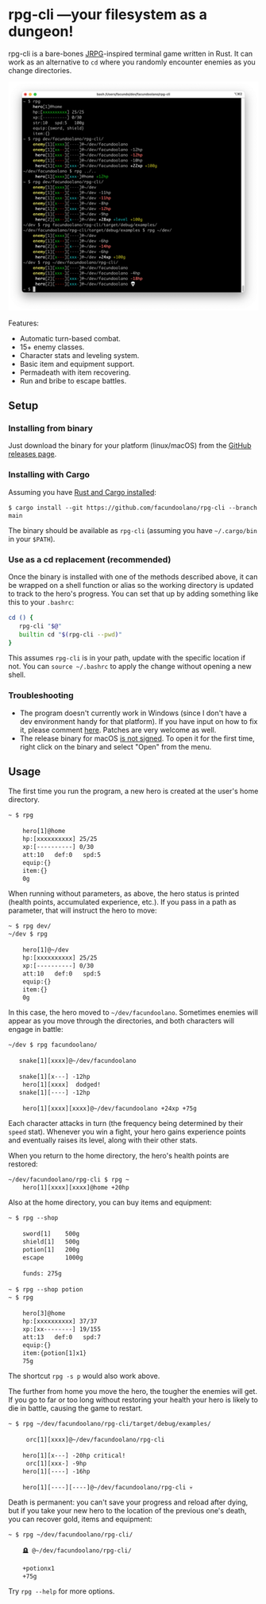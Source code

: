 # rpg-cli —your filesystem as a dungeon!

rpg-cli is a bare-bones [JRPG](https://en.wikipedia.org/wiki/JRPG)-inspired terminal game written in Rust. It can work as an alternative to `cd` where you randomly encounter enemies as you change directories.

![](rpg-cli.png)

Features:

* Automatic turn-based combat.
* 15+ enemy classes.
* Character stats and leveling system.
* Basic item and equipment support.
* Permadeath with item recovering.
* Run and bribe to escape battles.

## Setup

### Installing from binary

Just download the binary for your platform (linux/macOS) from the [GitHub releases page](https://github.com/facundoolano/rpg-cli/releases/latest).

### Installing with Cargo
Assuming you have [Rust and Cargo installed](https://doc.rust-lang.org/cargo/getting-started/installation.html#install-rust-and-cargo):

    $ cargo install --git https://github.com/facundoolano/rpg-cli --branch main

The binary should be available as `rpg-cli` (assuming you have `~/.cargo/bin` in your `$PATH`).

### Use as a cd replacement (recommended)

Once the binary is installed with one of the methods described above, it can be wrapped on a shell function or alias
so the working directory is updated to track to the hero's progress. You can set that up by adding something like this to your `.bashrc`:

```sh
cd () {
   rpg-cli "$@"
   builtin cd "$(rpg-cli --pwd)"
}
```

This assumes `rpg-cli` is in your path, update with the specific location if not. You can `source ~/.bashrc` to apply the change without opening a new shell.

### Troubleshooting

* The program doesn't currently work in Windows (since I don't have a dev environment handy for that platform). If you have input on how to fix it, please comment [here](https://github.com/facundoolano/rpg-cli/issues/17). Patches are very welcome as well.
* The release binary for macOS [is not signed](https://github.com/facundoolano/rpg-cli/issues/27). To open it for the first time, right click on the binary and select "Open" from the menu.

## Usage

The first time you run the program, a new hero is created at the user's home directory.

    ~ $ rpg

        hero[1]@home
        hp:[xxxxxxxxxx] 25/25
        xp:[----------] 0/30
        att:10   def:0   spd:5
        equip:{}
        item:{}
        0g

When running without parameters, as above, the hero status is printed (health points, accumulated experience, etc.). If you pass in a path as parameter, that will instruct the hero to move:

    ~ $ rpg dev/
    ~/dev $ rpg

        hero[1]@~/dev
        hp:[xxxxxxxxxx] 25/25
        xp:[----------] 0/30
        att:10   def:0   spd:5
        equip:{}
        item:{}
        0g

In this case, the hero moved to `~/dev/facundoolano`. Sometimes enemies will appear as you move through the directories,
and both characters will engage in battle:

    ~/dev $ rpg facundoolano/

       snake[1][xxxx]@~/dev/facundoolano

       snake[1][x---] -12hp
        hero[1][xxxx]  dodged!
       snake[1][----] -12hp

        hero[1][xxxx][xxxx]@~/dev/facundoolano +24xp +75g

Each character attacks in turn (the frequency being determined by their `speed` stat).
Whenever you win a fight, your hero gains experience points and eventually raises its level, along with their other stats.

When you return to the home directory, the hero's health points are restored:

    ~/dev/facundoolano/rpg-cli $ rpg ~
        hero[1][xxxx][xxxx]@home +20hp

Also at the home directory, you can buy items and equipment:

    ~ $ rpg --shop

        sword[1]    500g
        shield[1]   500g
        potion[1]   200g
        escape      1000g

        funds: 275g

    ~ $ rpg --shop potion
    ~ $ rpg

        hero[3]@home
        hp:[xxxxxxxxxx] 37/37
        xp:[xx--------] 19/155
        att:13   def:0   spd:7
        equip:{}
        item:{potion[1]x1}
        75g

The shortcut `rpg -s p` would also work above.

The further from home you move the hero, the tougher the enemies will get. If you go to far or too long without restoring your health your hero is likely to die in battle, causing the game to restart.

    ~ $ rpg ~/dev/facundoolano/rpg-cli/target/debug/examples/

         orc[1][xxxx]@~/dev/facundoolano/rpg-cli

        hero[1][x---] -20hp critical!
         orc[1][xxx-] -9hp
        hero[1][----] -16hp

        hero[1][----][----]@~/dev/facundoolano/rpg-cli 💀

Death is permanent: you can't save your progress and reload after dying, but if you take your new hero to the location of the previous one's death,
you can recover gold, items and equipment:

    ~ $ rpg ~/dev/facundoolano/rpg-cli/

        🪦 @~/dev/facundoolano/rpg-cli/

        +potionx1
        +75g


Try `rpg --help` for more options.
